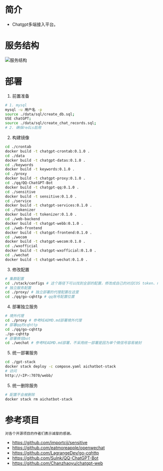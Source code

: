 # 简介
- Chatgpt多端接入平台。

# 服务结构
![服务结构](https://bbucket-1253575676.cos.ap-guangzhou.myqcloud.com/public/%E6%97%A0%E6%A0%87%E9%A2%98-2025-03-13-2301.png "结构图")

# 部署
1. 前置准备
```bash
# 1. mysql
mysql -u 用户名 -p 
source ./data/sql/create_db.sql;
USE chatGPT;
source ./data/sql/create_chat_records.sql;
# 2. 确保redis启用
```
2. 构建镜像
```bash
cd ./crontab
docker build -t chatgpt-crontab:0.1.0 .
cd ./data
docker build -t chatgpt-datas:0.1.0 .
cd ./keywords
docker build -t keywords:0.1.0 .
cd ./proxy
docker build -t chatgpt-proxy:0.1.0 .
cd ./qq/QQ-ChatGPT-Bot
docker build -t chatgpt-qq:0.1.0 .
cd ./sensitive
docker build -t sensitive:0.1.0 .
cd ./service
docker build -t chatgpt-services:0.1.0 .
cd ./tokenizer
docker build -t tokenizer:0.1.0 .
cd ./web-backend
docker build -t chatgpt-webb:0.1.0 .
cd ./web-frontend
docker build -t chatgpt-frontend:0.1.0 .
cd ./wecom
docker build -t chatgpt-wecom:0.1.0 .
cd ./wxofficial
docker build -t chatgpt-wxofficial:0.1.0 .
cd ./wechat
docker build -t chatgpt-wechat:0.1.0 .
```
3. 修改配置
```bash
# 集群配置
cd ./stack/configs # 这个路径下可以找到全部的配置，修改成自己的对应COS token、redis、mysql连接方式
# 独立服务配置
cd ./proxy/ # 独立部署的代理配置在这里
cd ./qq/go-cqhttp # qq账号配置位置
``` 
4. 部署独立服务
```bash
# 境外代理
cd ./proxy # 参考READMD.md部署境外代理
# 部署qq的cqhttp
cd ./qq/go-cqhttp 
./go-cqhttp
# 部署微信bot
cd ./wechat # 参考READMD.md部署，不采用统一部署是因为单个微信号容易被封
```
5. 统一部署服务
```bash
cd ./gpt-stack
docker stack deploy -c compose.yaml aichatbot-stack
# 访问
http://<IP>:7070/webb/
```
5. 统一删除服务
```bash
# 配置不会被删除
docker stack rm aichatbot-stack
```

# 参考项目
```bash
对各个开源项目的作者们表示诚挚的感谢。
```
- https://github.com/importcjj/sensitive
- https://github.com/eatmoreapple/openwechat
- https://github.com/LagrangeDev/go-cqhttp
- https://github.com/SuInk/QQ-ChatGPT-Bot
- https://github.com/Chanzhaoyu/chatgpt-web